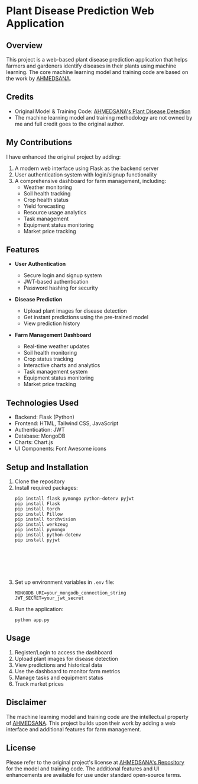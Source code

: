 # Plant Disease Prediction Web Application

## Overview
This project is a web-based plant disease prediction application that helps farmers and gardeners identify diseases in their plants using machine learning. The core machine learning model and training code are based on the work by [AHMEDSANA](https://github.com/AHMEDSANA/Plant-Disease-Detection).

## Credits
- Original Model & Training Code: [AHMEDSANA's Plant Disease Detection](https://github.com/AHMEDSANA/Plant-Disease-Detection)
- The machine learning model and training methodology are not owned by me and full credit goes to the original author.

## My Contributions
I have enhanced the original project by adding:
1. A modern web interface using Flask as the backend server
2. User authentication system with login/signup functionality
3. A comprehensive dashboard for farm management, including:
   - Weather monitoring
   - Soil health tracking
   - Crop health status
   - Yield forecasting
   - Resource usage analytics
   - Task management
   - Equipment status monitoring
   - Market price tracking

## Features
- **User Authentication**
  - Secure login and signup system
  - JWT-based authentication
  - Password hashing for security

- **Disease Prediction**
  - Upload plant images for disease detection
  - Get instant predictions using the pre-trained model
  - View prediction history

- **Farm Management Dashboard**
  - Real-time weather updates
  - Soil health monitoring
  - Crop status tracking
  - Interactive charts and analytics
  - Task management system
  - Equipment status monitoring
  - Market price tracking

## Technologies Used
- Backend: Flask (Python)
- Frontend: HTML, Tailwind CSS, JavaScript
- Authentication: JWT
- Database: MongoDB
- Charts: Chart.js
- UI Components: Font Awesome icons

## Setup and Installation
1. Clone the repository
2. Install required packages:
   ```
   pip install flask pymongo python-dotenv pyjwt
   pip install Flask
   pip install torch
   pip install Pillow
   pip install torchvision
   pip install werkzeug
   pip install pymongo
   pip install python-dotenv
   pip install pyjwt
   






   ```
3. Set up environment variables in `.env` file:
   ```
   MONGODB_URI=your_mongodb_connection_string
   JWT_SECRET=your_jwt_secret
   ```
4. Run the application:
   ```
   python app.py
   ```

## Usage
1. Register/Login to access the dashboard
2. Upload plant images for disease detection
3. View predictions and historical data
4. Use the dashboard to monitor farm metrics
5. Manage tasks and equipment status
6. Track market prices

## Disclaimer
The machine learning model and training code are the intellectual property of [AHMEDSANA](https://github.com/AHMEDSANA/Plant-Disease-Detection). This project builds upon their work by adding a web interface and additional features for farm management.

## License
Please refer to the original project's license at [AHMEDSANA's Repository](https://github.com/AHMEDSANA/Plant-Disease-Detection) for the model and training code. The additional features and UI enhancements are available for use under standard open-source terms. 